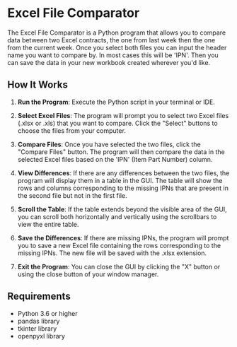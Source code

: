 # Excel File Comparator

The Excel File Comparator is a Python program that allows you to compare data between two Excel contracts, the one from last week then the one from the current week. 
Once you select both files you can input the header name you want to compare by. In most cases this will be 'IPN'. Then you can save the data in your new workbook created 
wherever you'd like. 

## How It Works

1. **Run the Program**: Execute the Python script in your terminal or IDE.

2. **Select Excel Files**: The program will prompt you to select two Excel files (.xlsx or .xls) that you want to compare. Click the "Select" buttons to choose the files from your computer.

3. **Compare Files**: Once you have selected the two files, click the "Compare Files" button. The program will then compare the data in the selected Excel files based on the 'IPN' (Item Part Number) column.

4. **View Differences**: If there are any differences between the two files, the program will display them in a table in the GUI. The table will show the rows and columns corresponding to the missing IPNs that are present in the second file but not in the first file.

5. **Scroll the Table**: If the table extends beyond the visible area of the GUI, you can scroll both horizontally and vertically using the scrollbars to view the entire table.

6. **Save the Differences**: If there are missing IPNs, the program will prompt you to save a new Excel file containing the rows corresponding to the missing IPNs. The new file will be saved with the .xlsx extension.

7. **Exit the Program**: You can close the GUI by clicking the "X" button or using the close button of your window manager.

## Requirements

- Python 3.6 or higher
- pandas library
- tkinter library
- openpyxl library


